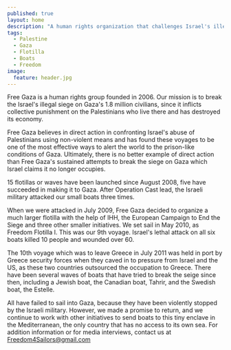 ```yaml
---
published: true
layout: home
description: "A human rights organization that challenges Israel's illegal siege on Gaza"
tags: 
  - Palestine
  - Gaza
  - Flotilla
  - Boats
  - Freedom
image: 
  feature: header.jpg
---
```



Free Gaza is a human rights group founded in 2006. Our mission is to break the Israel's illegal siege on Gaza's 1.8 million civilians, since it inflicts collective punishment on the Palestinians who live there and has destroyed its economy.

Free Gaza believes in direct action in confronting Israel's abuse of Palestinians using non-violent means and has found these voyages to be one of the most effective ways to alert the world to the prison-like conditions of Gaza.  Ultimately, there is no better example of direct action than Free Gaza's sustained attempts to break the siege on Gaza which Israel claims it no longer occupies.

15 flotillas or waves have been launched since August 2008, five have succeeded in making it to Gaza. After Operation Cast lead, the Israeli military attacked our small boats three times. 

When we were attacked in July 2009, Free Gaza decided to organize a much larger flotilla with the help of IHH, the European Campaign to End the Siege and three other smaller initiatives. We set sail in May 2010, as Freedom Flotilla I. This was our 9th voyage. Israel's lethal attack on all six boats killed 10 people and wounded over 60.

The 10th voyage which was to leave Greece in July 2011 was held in port by Greece security forces when they caved in to pressure from Israel and the US, as these two countries outsourced the occupation to Greece. There have been several waves of boats that have tried to break the seige since then, including a Jewish boat, the Canadian boat, Tahrir, and the Swedish boat, the Estelle. 

All have failed to sail into Gaza, because they have been violently stopped by the Israeli military. However, we made a promise to return, and we continue to work with other initiatives to send boats to this tiny enclave in the Mediterranean, the only country that has no access to its own sea. 
    For addition information or for media interviews, contact us at Freedom4Sailors@gmail.com 
